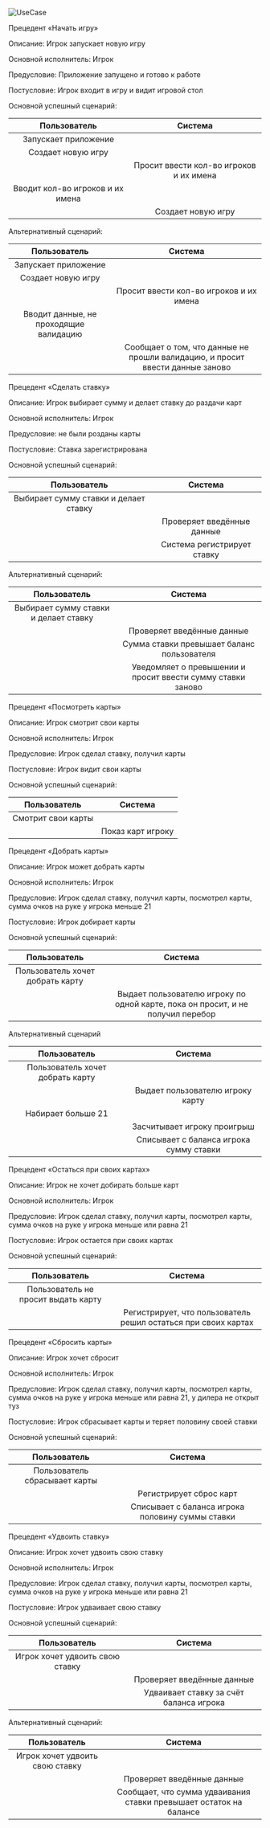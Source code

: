 ![UseCase](https://github.com/ZenArtZ98/Blackjack/blob/main/images/useCaseDiagram.png)

Прецедент «Начать игру»

Описание: Игрок запускает новую игру

Основной исполнитель: Игрок

Предусловие: Приложение запущено и готово к работе

Постусловие: Игрок входит в игру и видит игровой стол

Основной успешный сценарий:

|Пользователь|Система|
| :-: | :-: |
|Запускает приложение||
|Создает новую игру||
||Просит ввести кол-во игроков и их имена|
|Вводит кол-во игроков и их имена||
||Создает новую игру|

Альтернативный сценарий:

|Пользователь|Система|
| :-: | :-: |
|Запускает приложение||
|Создает новую игру||
||Просит ввести кол-во игроков и их имена|
|Вводит данные, не проходящие валидацию||
||Сообщает о том, что данные не прошли валидацию, и просит ввести данные заново|

Прецедент «Сделать ставку»

Описание: Игрок выбирает сумму и делает ставку до раздачи карт

Основной исполнитель: Игрок

Предусловие: не были розданы карты

Постусловие: Ставка зарегистрирована 

Основной успешный сценарий:

|Пользователь|Система|
| :-: | :-: |
|Выбирает сумму ставки и делает ставку||
||Проверяет введённые данные|
||Система регистрирует ставку|

Альтернативный сценарий:

|Пользователь|Система|
| :-: | :-: |
|Выбирает сумму ставки и делает ставку||
||Проверяет введённые данные|
||Сумма ставки превышает баланс пользователя|
||Уведомляет о превышении и просит ввести сумму ставки заново|

Прецедент «Посмотреть карты»

Описание: Игрок смотрит свои карты

Основной исполнитель: Игрок

Предусловие: Игрок сделал ставку, получил карты

Постусловие: Игрок видит свои карты

Основной успешный сценарий:

|Пользователь|Система|
| :-: | :-: |
|Смотрит свои карты||
||Показ карт игроку|

Прецедент «Добрать карты»

Описание: Игрок может добрать карты 

Основной исполнитель: Игрок

Предусловие: Игрок сделал ставку, получил карты, посмотрел карты, сумма очков на руке у игрока меньше 21

Постусловие: Игрок добирает карты

Основной успешный сценарий:

|Пользователь|Система|
| :-: | :-: |
|Пользователь хочет добрать карту||
||Выдает пользователю игроку по одной карте, пока он просит, и не получил перебор|

Альтернативный сценарий

|Пользователь|Система|
| :-: | :-: |
|Пользователь хочет добрать карту||
||Выдает пользователю игроку карту|
|Набирает больше 21||
||Засчитывает игроку проигрыш|
||Списывает с баланса игрока сумму ставки|

Прецедент «Остаться при своих картах»

Описание: Игрок не хочет добирать больше карт

Основной исполнитель: Игрок

Предусловие: Игрок сделал ставку, получил карты, посмотрел карты, сумма очков на руке у игрока меньше или равна 21

Постусловие: Игрок остается при своих картах

Основной успешный сценарий:

|Пользователь|Система|
| :-: | :-: |
|Пользователь не просит выдать карту||
||Регистрирует, что пользователь решил остаться при своих картах|

Прецедент «Сбросить карты»

Описание: Игрок хочет сбросит

Основной исполнитель: Игрок

Предусловие: Игрок сделал ставку, получил карты, посмотрел карты, сумма очков на руке у игрока меньше или равна 21, у дилера не открыт туз

Постусловие: Игрок сбрасывает карты и теряет половину своей ставки

Основной успешный сценарий:

|Пользователь|Система|
| :-: | :-: |
|Пользователь сбрасывает карты||
||Регистрирует сброс карт|
||Списывает с баланса игрока половину суммы ставки|

Прецедент «Удвоить ставку»

Описание: Игрок хочет удвоить свою ставку

Основной исполнитель: Игрок

Предусловие: Игрок сделал ставку, получил карты, посмотрел карты, сумма очков на руке у игрока меньше или равна 21

Постусловие: Игрок удваивает свою ставку

Основной успешный сценарий:

|Пользователь|Система|
| :-: | :-: |
|Игрок хочет удвоить свою ставку||
||Проверяет введённые данные|
||Удваивает ставку за счёт баланса игрока|

Альтернативный сценарий:

|Пользователь|Система|
| :-: | :-: |
|Игрок хочет удвоить свою ставку||
||Проверяет введённые данные|
||Сообщает, что сумма удваивания ставки превышает остаток на балансе|


